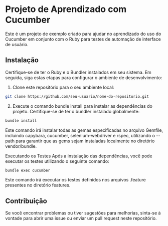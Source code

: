 # Projeto de Aprendizado com Cucumber

Este é um projeto de exemplo criado para ajudar no aprendizado do uso do Cucumber em conjunto com o Ruby para testes de automação de interface de usuário.

## Instalação

Certifique-se de ter o Ruby e o Bundler instalados em seu sistema. Em seguida, siga estas etapas para configurar o ambiente de desenvolvimento:

1. Clone este repositório para o seu ambiente local:

```bash
git clone https://github.com/seu-usuario/nome-do-repositorio.git
```

2. Execute o comando bundle install para instalar as dependências do projeto. Certifique-se de ter o bundler instalado globalmente:

```bash
bundle install
```

Este comando irá instalar todas as gemas especificadas no arquivo Gemfile, incluindo capybara, cucumber, selenium-webdriver e rspec, utilizando o --path para garantir que as gems sejam instaladas localmente no diretório vendor/bundle.

Executando os Testes
Após a instalação das dependências, você pode executar os testes utilizando o seguinte comando:

```bash
bundle exec cucumber
```

Este comando irá executar os testes definidos nos arquivos .feature presentes no diretório features.

## Contribuição
Se você encontrar problemas ou tiver sugestões para melhorias, sinta-se à vontade para abrir uma issue ou enviar um pull request neste repositório.
